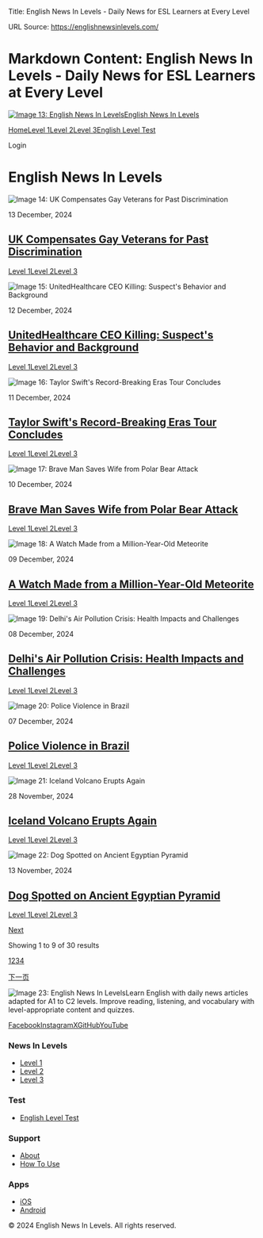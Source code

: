 Title: English News In Levels - Daily News for ESL Learners at Every Level

URL Source: https://englishnewsinlevels.com/

Markdown Content:
English News In Levels - Daily News for ESL Learners at Every Level
===============

[![Image 13: English News In Levels](https://englishnewsinlevels.com/logo.svg)English News In Levels](https://englishnewsinlevels.com/)

[Home](https://englishnewsinlevels.com/)[Level 1](https://englishnewsinlevels.com/news/level-1)[Level 2](https://englishnewsinlevels.com/news/level-2)[Level 3](https://englishnewsinlevels.com/news/level-3)[English Level Test](https://englishnewsinlevels.com/english-level-test)

Login

English News In Levels
======================

![Image 14: UK Compensates Gay Veterans for Past Discrimination](blob:https://englishnewsinlevels.com/21a3636ff811b2e1ed3c912379431ca5)[](https://englishnewsinlevels.com/news/level-1/uk-compensates-gay-veterans-for-past-discrimination)

13 December, 2024

[UK Compensates Gay Veterans for Past Discrimination](https://englishnewsinlevels.com/news/level-1/uk-compensates-gay-veterans-for-past-discrimination)
-------------------------------------------------------------------------------------------------------------------------------------------------------

[Level 1](https://englishnewsinlevels.com/news/level-1/uk-compensates-gay-veterans-for-past-discrimination)[Level 2](https://englishnewsinlevels.com/news/level-2/uk-compensates-gay-veterans-for-past-discrimination)[Level 3](https://englishnewsinlevels.com/news/level-3/uk-compensates-gay-veterans-for-past-discrimination)

![Image 15: UnitedHealthcare CEO Killing: Suspect's Behavior and Background](https://news-in-levels-1252061619.cos.ap-guangzhou.myqcloud.com/covers/1733923141002-download%20%281%29.jpeg)[](https://englishnewsinlevels.com/news/level-1/unitedhealthcare-ceo-killing-suspects-behavior-and-background)

12 December, 2024

[UnitedHealthcare CEO Killing: Suspect's Behavior and Background](https://englishnewsinlevels.com/news/level-1/unitedhealthcare-ceo-killing-suspects-behavior-and-background)
-----------------------------------------------------------------------------------------------------------------------------------------------------------------------------

[Level 1](https://englishnewsinlevels.com/news/level-1/unitedhealthcare-ceo-killing-suspects-behavior-and-background)[Level 2](https://englishnewsinlevels.com/news/level-2/unitedhealthcare-ceo-killing-suspects-behavior-and-background)[Level 3](https://englishnewsinlevels.com/news/level-3/unitedhealthcare-ceo-killing-suspects-behavior-and-background)

![Image 16: Taylor Swift's Record-Breaking Eras Tour Concludes](https://news-in-levels-1252061619.cos.ap-guangzhou.myqcloud.com/covers/1733836027633-skynews-taylor-swift-eras-tour_6771083.jpg)[](https://englishnewsinlevels.com/news/level-1/taylor-swifts-record-breaking-eras-tour-concludes)

11 December, 2024

[Taylor Swift's Record-Breaking Eras Tour Concludes](https://englishnewsinlevels.com/news/level-1/taylor-swifts-record-breaking-eras-tour-concludes)
----------------------------------------------------------------------------------------------------------------------------------------------------

[Level 1](https://englishnewsinlevels.com/news/level-1/taylor-swifts-record-breaking-eras-tour-concludes)[Level 2](https://englishnewsinlevels.com/news/level-2/taylor-swifts-record-breaking-eras-tour-concludes)[Level 3](https://englishnewsinlevels.com/news/level-3/taylor-swifts-record-breaking-eras-tour-concludes)

![Image 17: Brave Man Saves Wife from Polar Bear Attack](https://news-in-levels-1252061619.cos.ap-guangzhou.myqcloud.com/covers/1733758087216-hans-jurgen-mager-CHqbiMhQ_wE-unsplash.jpg)[](https://englishnewsinlevels.com/news/level-1/brave-man-saves-wife-from-polar-bear-attack)

10 December, 2024

[Brave Man Saves Wife from Polar Bear Attack](https://englishnewsinlevels.com/news/level-1/brave-man-saves-wife-from-polar-bear-attack)
---------------------------------------------------------------------------------------------------------------------------------------

[Level 1](https://englishnewsinlevels.com/news/level-1/brave-man-saves-wife-from-polar-bear-attack)[Level 2](https://englishnewsinlevels.com/news/level-2/brave-man-saves-wife-from-polar-bear-attack)[Level 3](https://englishnewsinlevels.com/news/level-3/brave-man-saves-wife-from-polar-bear-attack)

![Image 18: A Watch Made from a Million-Year-Old Meteorite](https://news-in-levels-1252061619.cos.ap-guangzhou.myqcloud.com/covers/1733758278066-img-7470-topaz-sharpen-enhance-1x-crop.webp)[](https://englishnewsinlevels.com/news/level-1/a-watch-made-from-a-million-year-old-meteorite)

09 December, 2024

[A Watch Made from a Million-Year-Old Meteorite](https://englishnewsinlevels.com/news/level-1/a-watch-made-from-a-million-year-old-meteorite)
---------------------------------------------------------------------------------------------------------------------------------------------

[Level 1](https://englishnewsinlevels.com/news/level-1/a-watch-made-from-a-million-year-old-meteorite)[Level 2](https://englishnewsinlevels.com/news/level-2/a-watch-made-from-a-million-year-old-meteorite)[Level 3](https://englishnewsinlevels.com/news/level-3/a-watch-made-from-a-million-year-old-meteorite)

![Image 19: Delhi's Air Pollution Crisis: Health Impacts and Challenges](https://news-in-levels-1252061619.cos.ap-guangzhou.myqcloud.com/covers/1733758743822-gettyimages-2185017931.webp)[](https://englishnewsinlevels.com/news/level-1/delhis-air-pollution-crisis-health-impacts-and-challenges)

08 December, 2024

[Delhi's Air Pollution Crisis: Health Impacts and Challenges](https://englishnewsinlevels.com/news/level-1/delhis-air-pollution-crisis-health-impacts-and-challenges)
---------------------------------------------------------------------------------------------------------------------------------------------------------------------

[Level 1](https://englishnewsinlevels.com/news/level-1/delhis-air-pollution-crisis-health-impacts-and-challenges)[Level 2](https://englishnewsinlevels.com/news/level-2/delhis-air-pollution-crisis-health-impacts-and-challenges)[Level 3](https://englishnewsinlevels.com/news/level-3/delhis-air-pollution-crisis-health-impacts-and-challenges)

![Image 20: Police Violence in Brazil](https://news-in-levels-1252061619.cos.ap-guangzhou.myqcloud.com/covers/1733759150359-still-21181844-24863-635-still.webp)[](https://englishnewsinlevels.com/news/level-1/police-violence-in-brazil)

07 December, 2024

[Police Violence in Brazil](https://englishnewsinlevels.com/news/level-1/police-violence-in-brazil)
---------------------------------------------------------------------------------------------------

[Level 1](https://englishnewsinlevels.com/news/level-1/police-violence-in-brazil)[Level 2](https://englishnewsinlevels.com/news/level-2/police-violence-in-brazil)[Level 3](https://englishnewsinlevels.com/news/level-3/police-violence-in-brazil)

![Image 21: Iceland Volcano Erupts Again](https://news-in-levels-1252061619.cos.ap-guangzhou.myqcloud.com/covers/1732792882616-ap24326222707841.webp)[](https://englishnewsinlevels.com/news/level-1/iceland-volcano-erupts-again)

28 November, 2024

[Iceland Volcano Erupts Again](https://englishnewsinlevels.com/news/level-1/iceland-volcano-erupts-again)
---------------------------------------------------------------------------------------------------------

[Level 1](https://englishnewsinlevels.com/news/level-1/iceland-volcano-erupts-again)[Level 2](https://englishnewsinlevels.com/news/level-2/iceland-volcano-erupts-again)[Level 3](https://englishnewsinlevels.com/news/level-3/iceland-volcano-erupts-again)

![Image 22: Dog Spotted on Ancient Egyptian Pyramid](https://news-in-levels-1252061619.cos.ap-guangzhou.myqcloud.com/covers/1731418683149-202410210151105110.jpg)[](https://englishnewsinlevels.com/news/level-1/dog-spotted-on-ancient-egyptian-pyramid)

13 November, 2024

[Dog Spotted on Ancient Egyptian Pyramid](https://englishnewsinlevels.com/news/level-1/dog-spotted-on-ancient-egyptian-pyramid)
-------------------------------------------------------------------------------------------------------------------------------

[Level 1](https://englishnewsinlevels.com/news/level-1/dog-spotted-on-ancient-egyptian-pyramid)[Level 2](https://englishnewsinlevels.com/news/level-2/dog-spotted-on-ancient-egyptian-pyramid)[Level 3](https://englishnewsinlevels.com/news/level-3/dog-spotted-on-ancient-egyptian-pyramid)

[Next](https://englishnewsinlevels.com/page/2)

Showing 1 to 9 of 30 results

[1](https://englishnewsinlevels.com/)[2](https://englishnewsinlevels.com/page/2)[3](https://englishnewsinlevels.com/page/3)[4](https://englishnewsinlevels.com/page/4)

[下一页](https://englishnewsinlevels.com/page/2)

![Image 23: English News In Levels](https://englishnewsinlevels.com/logo.svg)Learn English with daily news articles adapted for A1 to C2 levels. Improve reading, listening, and vocabulary with level-appropriate content and quizzes.

[Facebook](https://englishnewsinlevels.com/#)[Instagram](https://englishnewsinlevels.com/#)[X](https://englishnewsinlevels.com/#)[GitHub](https://englishnewsinlevels.com/#)[YouTube](https://englishnewsinlevels.com/#)

### News In Levels

*   [Level 1](https://englishnewsinlevels.com/news/level-1)
*   [Level 2](https://englishnewsinlevels.com/news/level-2)
*   [Level 3](https://englishnewsinlevels.com/news/level-3)

### Test

*   [English Level Test](https://englishnewsinlevels.com/english-level-test)

### Support

*   [About](https://englishnewsinlevels.com/about)
*   [How To Use](https://englishnewsinlevels.com/how-to-use)

### Apps

*   [iOS](https://englishnewsinlevels.com/download)
*   [Android](https://englishnewsinlevels.com/download)

© 2024 English News In Levels. All rights reserved.
